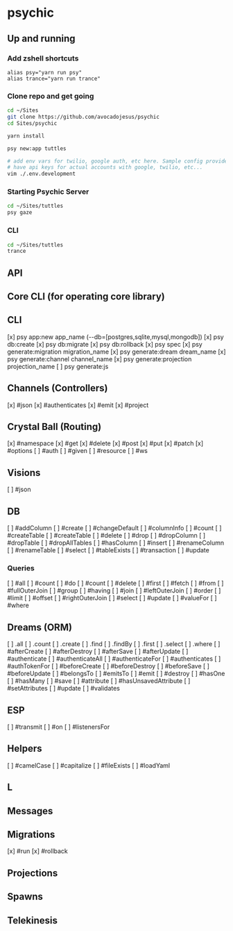 # psychic

## Up and running

### Add zshell shortcuts
```
alias psy="yarn run psy"
alias trance="yarn run trance"
```

### Clone repo and get going
```sh
cd ~/Sites
git clone https://github.com/avocadojesus/psychic
cd Sites/psychic

yarn install

psy new:app tuttles

# add env vars for twilio, google auth, etc here. Sample config provided by Fred, since it will
# have api keys for actual accounts with google, twilio, etc...
vim ./.env.development
```

### Starting Psychic Server
```sh
cd ~/Sites/tuttles
psy gaze
```

### CLI
```sh
cd ~/Sites/tuttles
trance
```


## API

## Core CLI (for operating core library)
## CLI
[x] psy app:new app_name (--db=[postgres,sqlite,mysql,mongodb])
[x] psy db:create
[x] psy db:migrate
[x] psy db:rollback
[x] psy spec
[x] psy generate:migration migration_name
[x] psy generate:dream dream_name
[x] psy generate:channel channel_name
[x] psy generate:projection projection_name
[ ] psy generate:js

## Channels (Controllers)
[x] #json
[x] #authenticates
[x] #emit
[x] #project

## Crystal Ball (Routing)
[x] #namespace
[x] #get
[x] #delete
[x] #post
[x] #put
[x] #patch
[x] #options
[ ] #auth
[ ] #given
[ ] #resource
[ ] #ws

## Visions
[ ] #json

## DB
[ ] #addColumn
[ ] #create
[ ] #changeDefault
[ ] #columnInfo
[ ] #count
[ ] #createTable
[ ] #createTable
[ ] #delete
[ ] #drop
[ ] #dropColumn
[ ] #dropTable
[ ] #dropAllTables
[ ] #hasColumn
[ ] #insert
[ ] #renameColumn
[ ] #renameTable
[ ] #select
[ ] #tableExists
[ ] #transaction
[ ] #update

### Queries
[ ] #all
[ ] #count
[ ] #do
[ ] #count
[ ] #delete
[ ] #first
[ ] #fetch
[ ] #from
[ ] #fullOuterJoin
[ ] #group
[ ] #having
[ ] #join
[ ] #leftOuterJoin
[ ] #order
[ ] #limit
[ ] #offset
[ ] #rightOuterJoin
[ ] #select
[ ] #update
[ ] #valueFor
[ ] #where

## Dreams (ORM)
[ ] .all
[ ] .count
[ ] .create
[ ] .find
[ ] .findBy
[ ] .first
[ ] .select
[ ] .where
[ ] #afterCreate
[ ] #afterDestroy
[ ] #afterSave
[ ] #afterUpdate
[ ] #authenticate
[ ] #authenticateAll
[ ] #authenticateFor
[ ] #authenticates
[ ] #authTokenFor
[ ] #beforeCreate
[ ] #beforeDestroy
[ ] #beforeSave
[ ] #beforeUpdate
[ ] #belongsTo
[ ] #emitsTo
[ ] #emit
[ ] #destroy
[ ] #hasOne
[ ] #hasMany
[ ] #save
[ ] #attribute
[ ] #hasUnsavedAttribute
[ ] #setAttributes
[ ] #update
[ ] #validates

## ESP
[ ] #transmit
[ ] #on
[ ] #listenersFor

## Helpers
[ ] #camelCase
[ ] #capitalize
[ ] #fileExists
[ ] #loadYaml

## L
## Messages

## Migrations
[x] #run
[x] #rollback

## Projections
## Spawns
## Telekinesis
